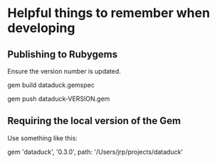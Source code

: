 # Helpful things to remember when developing

## Publishing to Rubygems

Ensure the version number is updated.

gem build dataduck.gemspec

gem push dataduck-VERSION.gem

## Requiring the local version of the Gem

Use something like this:

gem 'dataduck', '0.3.0', path: '/Users/jrp/projects/dataduck'
